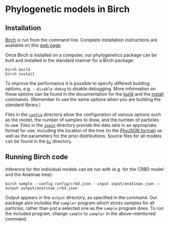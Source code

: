 # Phylogenetic models in Birch

## Installation

[Birch](https://birch-lang.org) is run from the command line. Complete installation instructions are available on this [web page](https://birch-lang.org/getting-started/installing/).

Once Birch is installed on a computer, our phylogenetics package can be built and installed in the standard manner for a Birch package:

```
birch build
birch install
```

To improve the performance it is possible to specify different building options, e.g. `--disable-debug` to disable debugging. More information on these options can be found in the documentation for the [build](https://birch-lang.org/documentation/driver/commands/build/) and the [install](https://birch-lang.org/documentation/driver/commands/install/) commands. (Remember to use the same options when you are building the standard library.)

Files in the [`config`](config) directory allow the configuration of various options such as the model, the number of samples to draw, and the number of particles to use. Files in the [`input`](input) directory provide the data sets in an appropriate format for use, including the location of the tree (in the [PhyJSON format](https://github.com/kudlicka/nexus2phyjson/blob/master/doc/phyjson_format_description.md)) as well as the parameters for the prior distributions. Source files for all models can be found in the [`bi`](bi) directory.

## Running Birch code

Inference for the individual models can be run with (e.g. for the CRBD model and the Anatinae tree):

```
birch sample --config config/crbd.json --input input/anatinae.json --output output/anatinae_crbd.json
```

Output appears in the `output` directory, as specified in the command.
Our package also includes the `sampler` program which stores samples for all particles, rather than just a selected one as the `sample` program does. To run the included program, change `sample` to `sampler` in the above-mentioned command.
